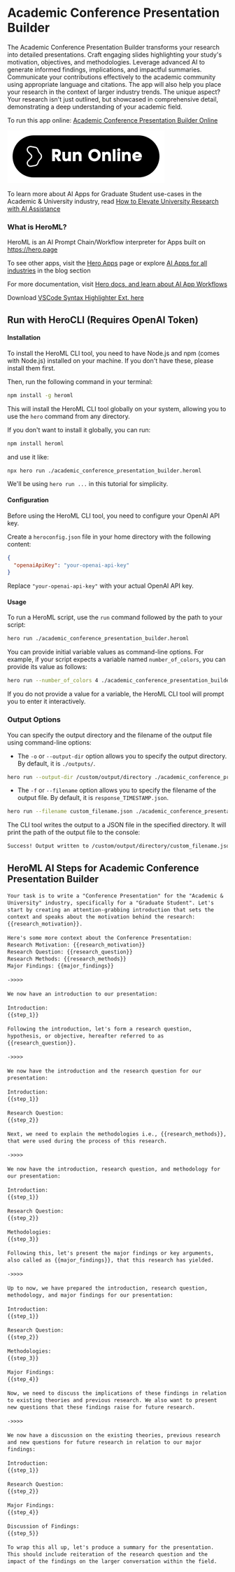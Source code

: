 # Academic Conference Presentation Builder

The Academic Conference Presentation Builder transforms your research into detailed presentations. Craft engaging slides highlighting your study's motivation, objectives, and methodologies. Leverage advanced AI to generate informed findings, implications, and impactful summaries. Communicate your contributions effectively to the academic community using appropriate language and citations. The app will also help you place your research in the context of larger industry trends. The unique aspect? Your research isn't just outlined, but showcased in comprehensive detail, demonstrating a deep understanding of your academic field.

To run this app online: [Academic Conference Presentation Builder Online](https://hero.page/app/academic-conference-presentation-builder-transforming-research-into-presentations/v0qLY1YXRc5L5MiJMbF8)

[![Run Academic Conference Presentation Builder Online](/assets/run.svg)](https://hero.page/app/academic-conference-presentation-builder-transforming-research-into-presentations/v0qLY1YXRc5L5MiJMbF8)

To learn more about AI Apps for Graduate Student use-cases in the Academic & University industry, read [How to Elevate University Research with AI Assistance](https://hero.page/blog/ai/academic-and-university/how-to-elevate-university-research-with-ai-assistance/170700)

### What is HeroML?
HeroML is an AI Prompt Chain/Workflow interpreter for Apps built on https://hero.page 

To see other apps, visit the [Hero Apps](https://hero.page/apps) page or explore [AI Apps for all industries](https://hero.page/blog) in the blog section

For more documentation, visit [Hero docs, and learn about AI App Workflows](https://hero.page/tutorials/introduction-to-heroml)

Download [VSCode Syntax Highlighter Ext. here](https://marketplace.visualstudio.com/items?itemName=hero-page.heroml)

## Run with HeroCLI (Requires OpenAI Token)

#### Installation

To install the HeroML CLI tool, you need to have Node.js and npm (comes with Node.js) installed on your machine. If you don't have these, please install them first. 

Then, run the following command in your terminal:

```bash
npm install -g heroml
```

This will install the HeroML CLI tool globally on your system, allowing you to use the `hero` command from any directory.

If you don't want to install it globally, you can run:

```bash
npm install heroml
```

and use it like:

```bash
npx hero run ./academic_conference_presentation_builder.heroml
```

We'll be using `hero run ...` in this tutorial for simplicity.

#### Configuration

Before using the HeroML CLI tool, you need to configure your OpenAI API key. 

Create a `heroconfig.json` file in your home directory with the following content:

```json
{
  "openaiApiKey": "your-openai-api-key"
}
```

Replace `"your-openai-api-key"` with your actual OpenAI API key.

#### Usage

To run a HeroML script, use the `run` command followed by the path to your script:

```bash
hero run ./academic_conference_presentation_builder.heroml
```

You can provide initial variable values as command-line options. For example, if your script expects a variable named `number_of_colors`, you can provide its value as follows:

```bash
hero run --number_of_colors 4 ./academic_conference_presentation_builder.heroml
```

If you do not provide a value for a variable, the HeroML CLI tool will prompt you to enter it interactively.

### Output Options

You can specify the output directory and the filename of the output file using command-line options:

- The `-o` or `--output-dir` option allows you to specify the output directory. By default, it is `./outputs/`.

```bash
hero run --output-dir /custom/output/directory ./academic_conference_presentation_builder.heroml
```

- The `-f` or `--filename` option allows you to specify the filename of the output file. By default, it is `response_TIMESTAMP.json`.

```bash
hero run --filename custom_filename.json ./academic_conference_presentation_builder.heroml
```

The CLI tool writes the output to a JSON file in the specified directory. It will print the path of the output file to the console:

```bash
Success! Output written to /custom/output/directory/custom_filename.json
```


## HeroML AI Steps for Academic Conference Presentation Builder
```
Your task is to write a "Conference Presentation" for the "Academic & University" industry, specifically for a "Graduate Student". Let's start by creating an attention-grabbing introduction that sets the context and speaks about the motivation behind the research: {{research_motivation}}.

Here's some more context about the Conference Presentation:
Research Motivation: {{research_motivation}}
Research Question: {{research_question}}
Research Methods: {{research_methods}}
Major Findings: {{major_findings}}

->>>>

We now have an introduction to our presentation:

Introduction:
{{step_1}}

Following the introduction, let's form a research question, hypothesis, or objective, hereafter referred to as {{research_question}}.

->>>>

We now have the introduction and the research question for our presentation:

Introduction:
{{step_1}}

Research Question:
{{step_2}}

Next, we need to explain the methodologies i.e., {{research_methods}}, that were used during the process of this research.

->>>>

We now have the introduction, research question, and methodology for our presentation:

Introduction:
{{step_1}}

Research Question:
{{step_2}}

Methodologies:
{{step_3}}

Following this, let's present the major findings or key arguments, also called as {{major_findings}}, that this research has yielded.

->>>>

Up to now, we have prepared the introduction, research question, methodology, and major findings for our presentation:

Introduction:
{{step_1}}

Research Question:
{{step_2}}

Methodologies:
{{step_3}}

Major Findings:
{{step_4}}

Now, we need to discuss the implications of these findings in relation to existing theories and previous research. We also want to present new questions that these findings raise for future research.

->>>>

We now have a discussion on the existing theories, previous research and new questions for future research in relation to our major findings:

Introduction:
{{step_1}}

Research Question:
{{step_2}}

Major Findings:
{{step_4}}

Discussion of Findings:
{{step_5}}

To wrap this all up, let's produce a summary for the presentation. This should include reiteration of the research question and the impact of the findings on the larger conversation within the field.


```

